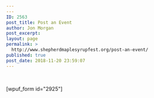 ```yaml
---
---
ID: 2563
post_title: Post an Event
author: Jon Morgan
post_excerpt:
layout: page
permalink: >
  http://www.shepherdmaplesyrupfest.org/post-an-event/
published: true
post_date: 2018-11-20 23:59:07
---
```

<p> </p>
<p>[wpuf_form id="2925"]</p>

<!-- wp:paragraph -->
<p></p>
<!-- /wp:paragraph -->